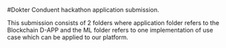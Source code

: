 #Dokter
Conduent hackathon application submission.

This submission consists of 2 folders where application folder refers to the Blockchain D-APP and the ML folder refers to one implementation of use case which can be applied to our platform. 
